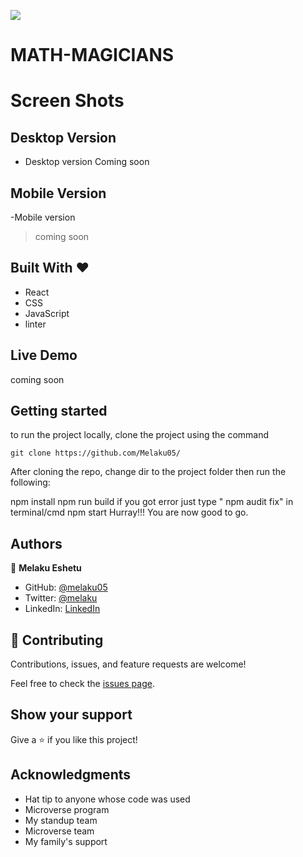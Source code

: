 ![](https://img.shields.io/badge/Microverse-blueviolet)

# MATH-MAGICIANS

# Screen Shots

## Desktop Version

- Desktop version
  Coming soon

## Mobile Version

-Mobile version

> coming soon

## Built With &hearts;

- React
- CSS
- JavaScript
- linter

## Live Demo

coming soon

## Getting started

to run the project locally, clone the project using the command

`git clone https://github.com/Melaku05/`

After cloning the repo, change dir to the project folder then run the following:

npm install
npm run build
if you got error just type " npm audit fix" in terminal/cmd
npm start
Hurray!!! You are now good to go.

## Authors

👤 **Melaku Eshetu**

- GitHub: [@melaku05](https://github.com/melaku05)
- Twitter: [@melaku](https://twitter.com/melaku05)
- LinkedIn: [LinkedIn](https://www.linkedin.com/in/melaku-eshetu-b34b36223/)

## 🤝 Contributing

Contributions, issues, and feature requests are welcome!

Feel free to check the [issues page](../../issues/).

## Show your support

Give a ⭐️ if you like this project!

## Acknowledgments

- Hat tip to anyone whose code was used
- Microverse program
- My standup team
- Microverse team
- My family's support
